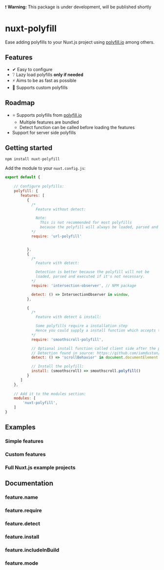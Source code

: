 ❗️ **Warning:** This package is under development, will be published shortly

# nuxt-polyfill
Ease adding polyfills to your Nuxt.js project using [polyfill.io](polyfill.io) among others.

## Features
 - ✔ Easy to configure
 - ❔ Lazy load polyfills **only if needed**
 - ⚡️ Aims to be as fast as possible
 - 🔧 Supports custom polyfills
 
## Roadmap
 - ⭐️ Supports polyfills from [polyfill.io](polyfill.io)
   - Multiple features are bundled
   - Detect function can be called before loading the features
 - Support for server side polyfills

## Getting started
```
npm install nuxt-polyfill
```

Add the module to your `nuxt.config.js`: 

```javascript
export default {
    
    // Configure polyfills:
    polyfill: {
       features: [
          {
            /* 
              Feature without detect:

              Note: 
                This is not recommended for most polyfills
                because the polyfill will always be loaded, parsed and executed.
            */
            require: 'url-polyfill'


          },
          {
            /* 
              Feature with detect:

              Detection is better because the polyfill will not be 
              loaded, parsed and executed if it's not necessary.
            */
            require: 'intersection-observer', // NPM package

            detect: () => IntersectionObserver in window,
          },

          {
            /*
              Feature with detect & install:

              Some polyfills require a installation step
              Hence you could supply a install function which accepts the require result
            */
            require: 'smoothscroll-polyfill',

            // Optional install function called client side after the package is required:
            // Detection found in source: https://github.com/iamdustan/smoothscroll/blob/master/src/smoothscroll.js
            detect: () => 'scrollBehavior' in document.documentElement.style && window.__forceSmoothScrollPolyfill__ !== true,

            // Install the polyfill:
            install: (smoothscroll) => smoothscroll.polyfill()
          }
       ]
    },
    
    // Add it to the modules section:
    modules: [
        'nuxt-polyfill',
    ]
}
```

## Examples
### Simple features

### Custom features

### Full Nuxt.js example projects

## Documentation
### feature.name
### feature.require
### feature.detect
### feature.install
### feature.includeInBuild
### feature.mode

